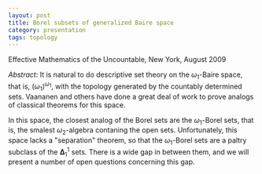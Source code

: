 ```yaml
---
layout: post
title: Borel subsets of generalized Baire space
category: presentation
tags: topology
---
```


Effective Mathematics of the Uncountable, New York, August 2009<!--more-->

*Abstract*: It is natural to do descriptive set theory on the $\omega_1$-Baire space, that is, $(\omega_1)^{\omega_1}$, with the topology generated by the countably determined sets. Vaananen and others have done a great deal of work to prove analogs of classical theorems for this space.

In this space, the closest analog of the Borel sets are the $\omega_1$-Borel sets, that is, the smalest $\omega_2$-algebra contaning the open sets. Unfortunately, this space lacks a "separation" theorem, so that the $\omega_1$-Borel sets are a paltry subclass of the $\mathbf{\Delta}^1_1$ sets. There is a wide gap in between them, and we will present a number of open questions concerning this gap.
